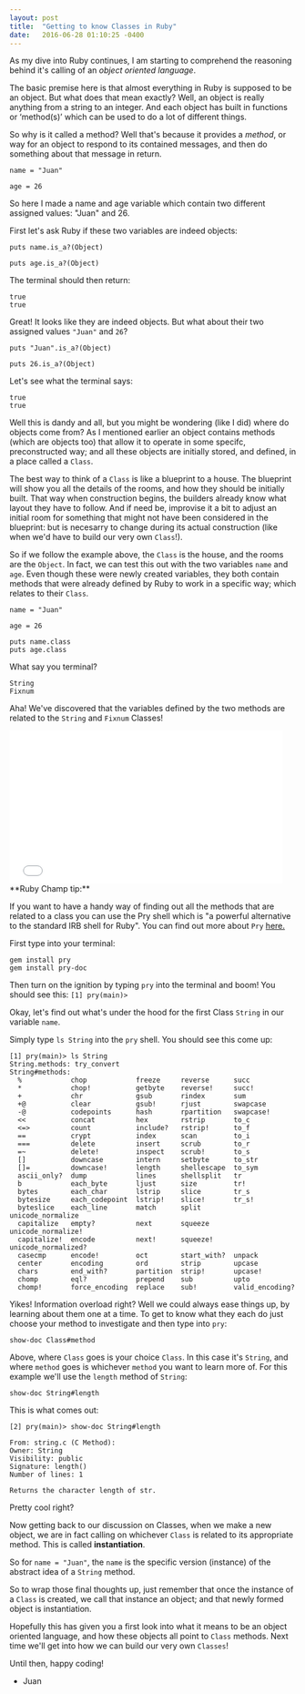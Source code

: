 ```yaml
---
layout: post
title:  "Getting to know Classes in Ruby"
date:   2016-06-28 01:10:25 -0400
---
```



As my dive into Ruby continues, I am starting to comprehend the reasoning behind it's calling of an *object oriented language*.

The basic premise here is that almost everything in Ruby is supposed to be an object. But what does that mean exactly?
Well, an object is really anything from a string to an integer. And each object has built in functions or ‘method(s)’ which can be used to do a lot of different things.

So why is it called a method? Well that's because it provides a *method*, or way for an object to respond to its contained messages, and then do something about that message in return.

```
name = "Juan"

age = 26
```

So here I made a name and age variable which contain two different assigned values: "Juan" and 26.

First let's ask Ruby if these two variables are indeed objects:

```
puts name.is_a?(Object)

puts age.is_a?(Object)
```

The terminal should then return:

```
true
true
```

Great! It looks like they are indeed objects. But what about their two assigned values `"Juan"` and `26`?

```
puts "Juan".is_a?(Object)

puts 26.is_a?(Object)
```

Let's see what the terminal says:

```
true
true
```

Well this is dandy and all, but you might be wondering (like I did) where do objects come from? As I mentioned earlier an object contains methods (which are objects too) that allow it to operate in some specifc, preconstructed way; and all these objects are initially stored, and defined, in a place called a `Class`.

The best way to think of a `Class` is like a blueprint to a house. The blueprint will show you all the details of the rooms, and how they should be initially built. That way when construction begins, the builders already know what layout they have to follow. And if need be, improvise it a bit to adjust an initial room for something that might not have been considered in the blueprint: but is necesarry to change during its actual construction (like when we'd have to build our very own `Class`!).

So if we follow the example above, the `Class` is the house, and the rooms are the `Object`. In fact, we can test this out with the two variables `name` and `age`. Even though these were newly created variables, they both contain methods that were already defined by Ruby to work in a specific way; which relates to their `Class`.

```
name = "Juan"

age = 26

puts name.class
puts age.class
```

What say you terminal?

```
String
Fixnum
```

Aha! We've discovered that the variables defined by the two methods are related to the `String` and `Fixnum` Classes!

<iframe src="//giphy.com/embed/HulXtVXpYe81O?html5=true&hideSocial=true" width="480" height="269" frameborder="0" class="giphy-embed" allowfullscreen=""></iframe>
**Ruby Champ tip:**


If you want to have a handy way of finding out all the methods that are related to a class you can use the Pry shell which is "a powerful alternative to the standard IRB shell for Ruby". You can find out more about `Pry` [here.](http://pryrepl.org/)

First type into your terminal:

```
gem install pry
gem install pry-doc
```
 
Then turn on the ignition by typing `pry` into the terminal and boom! You should see this: `[1] pry(main)>`
  
Okay, let's find out what's under the hood for the first Class `String` in our variable `name`.

Simply type `ls String` into the `pry` shell. You should see this come up:

```
[1] pry(main)> ls String                                                        
String.methods: try_convert                                                     
String#methods:  
  %            chop            freeze     reverse      succ                     
  *            chop!           getbyte    reverse!     succ!                    
  +            chr             gsub       rindex       sum                      
  +@           clear           gsub!      rjust        swapcase                 
  -@           codepoints      hash       rpartition   swapcase!                
  <<           concat          hex        rstrip       to_c                     
  <=>          count           include?   rstrip!      to_f                     
  ==           crypt           index      scan         to_i                     
  ===          delete          insert     scrub        to_r                     
  =~           delete!         inspect    scrub!       to_s                     
  []           downcase        intern     setbyte      to_str                   
  []=          downcase!       length     shellescape  to_sym                   
  ascii_only?  dump            lines      shellsplit   tr                       
  b            each_byte       ljust      size         tr!                      
  bytes        each_char       lstrip     slice        tr_s                     
  bytesize     each_codepoint  lstrip!    slice!       tr_s!                    
  byteslice    each_line       match      split        unicode_normalize        
  capitalize   empty?          next       squeeze      unicode_normalize!       
  capitalize!  encode          next!      squeeze!     unicode_normalized?      
  casecmp      encode!         oct        start_with?  unpack                   
  center       encoding        ord        strip        upcase                   
  chars        end_with?       partition  strip!       upcase!                  
  chomp        eql?            prepend    sub          upto                     
  chomp!       force_encoding  replace    sub!         valid_encoding?  
```

Yikes! Information overload right? Well we could always ease things up, by learning about them one at a time. To get to know what they each do just choose your method to investigate and then type into `pry`:

`show-doc Class#method`

Above, where `Class` goes is your choice `Class`. In this case it's `String`, and where `method` goes is whichever `method` you want to learn more of. For this example we'll use the `length` method of `String`:

`show-doc String#length`

This is what comes out:

```
[2] pry(main)> show-doc String#length

From: string.c (C Method):
Owner: String
Visibility: public
Signature: length()
Number of lines: 1

Returns the character length of str.
```

Pretty cool right?

Now getting back to our discussion on Classes, when we make a new object, we are in fact calling on whichever `Class` is related to its appropriate method. This is called **instantiation**.

So for `name = "Juan"`, the `name` is the specific version (instance) of the abstract idea of a `String` method.

So to wrap those final thoughts up, just remember that once the instance of a `Class` is created, we call that instance an object; and that newly formed object is instantiation.

Hopefully this has given you a first look into what it means to be an object oriented language, and how these objects all point to `Class` methods. Next time we'll get into how we can build our very own `Classes`!

Until then, happy coding!

* Juan
